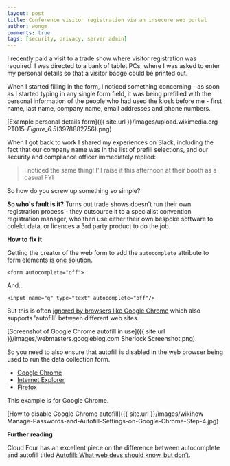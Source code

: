 ```yaml
---
layout: post
title: Conference visitor registration via an insecure web portal
author: wongm
comments: true
tags: [security, privacy, server admin]
---
```

I recently paid a visit to a trade show where visitor registration was required. I was directed to a bank of tablet PCs, where I was asked to enter my personal details so that a visitor badge could be printed out.

When I started filling in the form, I noticed something concerning - as soon as I started typing in any single form field, it was being prefilled with the personal information of the people who had used the kiosk before me - first name, last name, company name, email addresses and phone numbers.

[Example personal details form]({{ site.url }}/images/upload.wikimedia.org PT015-_Figure_6.5_(3978882756).png)

When I got back to work I shared my experiences on Slack, including the fact that our company name was in the list of prefill selections, and our security and compliance officer immediately replied:

> I noticed the same thing! I'll raise it this afternoon at their booth as a casual FYI

So how do you screw up something so simple?

**So who's fault is it?**
Turns out trade shows doesn't run their own registration process - they outsource it to a specialist convention registration manager, who then use either their own bespoke software to colelct data, or licences a 3rd party product to do the job.

**How to fix it**

Getting the creator of the web form to add the `autocomplete` attribute to form elements [is one solution](https://css-tricks.com/snippets/html/autocomplete-off/).

```
<form autocomplete="off">
```

And...

```
<input name="q" type="text" autocomplete="off"/>
```

But this is often [ignored by browsers like Google Chrome](https://webscripts.softpedia.com/blog/Chrome-34-Seeks-to-Save-All-Your-Passwords-436693.shtml) which also supports 'autofill' between different web sites.

[Screenshot of Google Chrome autofill in use]({{ site.url }}/images/webmasters.googleblog.com Sherlock Screenshot.png).

So you need to also ensure that autofill is disabled in the web browser being used to run the data collection form.

- [Google Chrome](https://support.google.com/chrome/answer/142893?co=GENIE.Platform%3DDesktop&hl=en)
- [Internet Explorer](https://support.microsoft.com/en-au/help/17499/windows-internet-explorer-11-remember-passwords-fill-out-web-forms)
- [Firefox](https://support.mozilla.org/en-US/kb/control-whether-firefox-automatically-fills-forms)

This example is for Google Chrome.

[How to disable Google Chrome autofill]({{ site.url }}/images/wikihow Manage-Passwords-and-Autofill-Settings-on-Google-Chrome-Step-4.jpg)

**Further reading**

Cloud Four has an excellent piece on the difference between autocomplete and autofill titled [Autofill: What web devs should know, but don’t](https://cloudfour.com/thinks/autofill-what-web-devs-should-know-but-dont/).



